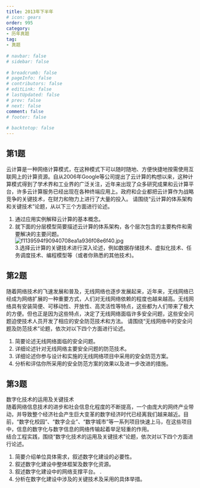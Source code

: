 ```yaml
---  
title: 2013年下半年  
# icon: gears  
order: 995  
category:  
- 历年真题  
tag:  
- 真题  
  
# navbar: false  
# sidebar: false  
  
# breadcrumb: false  
# pageInfo: false  
# contributors: false  
# editLink: false  
# lastUpdated: false  
# prev: false  
# next: false  
comment: false  
# footer: false  
  
# backtotop: false  
---  
```

## 第1题 ##

云计算是一种网络计算模式，在这种模式下可以随时随地、方便快捷地按需使用互联网上的计算资源。自从2006年Google等公司提出了云计算的构想以来，这种计算模式得到了学术界和工业界的广泛关注，近年来出现了众多研究成果和云计算平台，许多云计算服务已经出现在各种终端应用上。政府和企业都把云计算作为战略竞争的关键技术，在财力和物力上进行了大量的投入。 请围绕“云计算的体系架构和关键技术”论题，从以下三个方面进行论述。  
1. 通过应用实例解释云计算的基本概念。  
2. 就下面的分层模型简要描述云计算的体系架构，各个层次包含的主要构件和需要解决的主要问题。  
![f1139594f90940708ea1a936f08e6f40.jpg][]  
3.选择云计算的关键技术进行深入论述，例如数据存储技术、虚拟化技术、任务调度技术、编程模型等（或者你熟悉的其他技术)。  


## 第2题 ##

随着网络技术的飞速发展和普及，无线网络也逐步发展起来，近年来，无线网络已经成为网络扩展的一种重要方式，人们对无线网络依赖的程度也越来越高。无线网络具有安装简便、可移动性、开放性、高灵活性等特点，这些都为人们带来了极大的方便。但也正是因为这些特点，决定了无线网络面临许多安全问题，这些安全问题迫使技术人员开发了相应的安全防范技术和方法。 请围绕“无线网络中的安全问题及防范技术”论题，依次对以下四个方面进行论述。  
1. 简要论述无线网络面临的安全问题。  
2. 详细论述针对无线网络主要安全问题的防范技术。  
3. 详细论述你参与设计和实施的无线网络项目中采用的安全防范方案。  
4. 分析和评估你所采用的安全防范方案的效果以及进一步改进的措施。  


## 第3题 ##

数字化技术的运用及关键技术  
随着网络信息技术的进步和社会信息化程度的不断提高，一个由庞大的网终产业带动，并导致整个经济社会产生巨大变革的数字经济时代已经离我们越来越近。目前，“数字化校园”、“数字企业”、“数字城市”等一系列项目快速上马，在这些项目中，信息的数字化与数字信息的网络传输起着举足轻重的作用。  
结合工程实践，围绕“数字化技术的运用及关键技术”论题，依次对以下四个方面进行论述。  
1. 简要介绍单位具体需求，叙述数字化建设的必要性。  
2. 叙述数字化建设中整体框架及数字化资源。  
3. 叙述数字化建设中的网络支撑平台。 .  
4. 分析在数字化建设中涉及的关键技术及采用的具体举措。  



[f1139594f90940708ea1a936f08e6f40.jpg]: https://www.xkxxkx.cn/file/exam/software/网络规划设计师/论文/第1题/f1139594f90940708ea1a936f08e6f40.jpg
